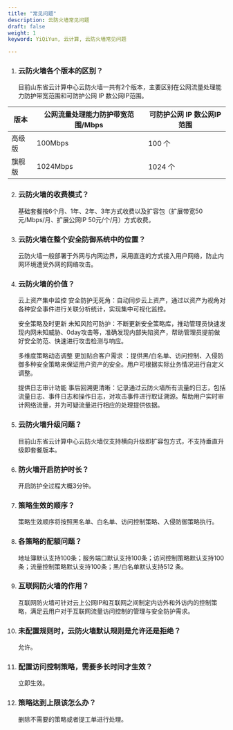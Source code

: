 ```yaml
---
title: "常见问题"
description: 云防火墙常见问题
draft: false
weight: 1
keyword: YiQiYun, 云计算, 云防火墙常见问题

---
```


1. ### 云防火墙各个版本的区别？

   目前山东省云计算中心云防火墙一共有2个版本，主要区别在公网流量处理能力防护带宽范围和可防护公网 IP 数公网IP范围。

| 版本   | 公网流量处理能力防护带宽范围/Mbps | 可防护公网 IP 数公网IP范围 |
| ------ | --------------------------------- | -------------------------- |
| 高级版 | 100Mbps                           | 100 个                     |
| 旗舰版 | 1024Mbps                          | 1024 个                    |

2. ### 云防火墙的收费模式？

   基础套餐按6个月、1年、2年、3年方式收费以及扩容包（扩展带宽50元/Mbps/月、扩展公网IP 50元/个/月）方式收费。

3. ### 云防火墙在整个安全防御系统中的位置？

   云防火墙一般部署于外网与内网边界，采用直连的方式接入用户网络，防止内网环境遭受外网的网络攻击。

4. ### 云防火墙的价值？

   云上资产集中监控 安全防护无死角：自动同步云上资产，通过以资产为视角对各种安全事件进行关联分析统计，实现集中可视化监控。 

   安全策略及时更新 未知风险可防护：不断更新安全策略库，推动管理员快速发现内网未知威胁、0day攻击等，准确发现内部失陷资产，帮助管理员提前做好安全防范、快速进行攻击检测与响应。 

   多维度策略动态调整 更加贴合客户需求 ：提供黑/白名单、访问控制、入侵防御多种安全策略来保证用户资产的安全。用户可根据实际业务情况进行自定义调整。 

   提供日志审计功能 事后回溯更清晰：记录通过云防火墙所有流量的日志，包括流量日志、事件日志和操作日志，对攻击事件进行取证溯源。帮助用户实时审计网络流量，并为可疑流量进行相应的处理提供依据。

5. ### 云防火墙升级问题？

   目前山东省云计算中心云防火墙仅支持横向升级即扩容包方式，不支持垂直升级即套餐版本。

6. ### 防火墙开启防护时长？

   开启防护全过程大概3分钟。

7. ### 策略生效的顺序？

   策略生效顺序将按照黑名单、白名单、访问控制策略、入侵防御策略执行。

8. ### 各策略的配额问题？

   地址簿默认支持100条；服务端口默认支持100条；访问控制策略默认支持100条；流量控制策略默认支持100条；黑/白名单默认支持512 条。

9. ### 互联网防火墙的作用？

   互联网防火墙可针对云上公网IP和互联网之间制定内访外和外访内的控制策略，满足云用户对于互联网流量访问控制的管理与安全防护需求。

10. ### 未配置规则时，云防火墙默认规则是允许还是拒绝？

    允许。

11. ### 配置访问控制策略，需要多长时间才生效？

    立即生效。

12. ### 策略达到上限该怎么办？

    删除不需要的策略或者提工单进行处理。